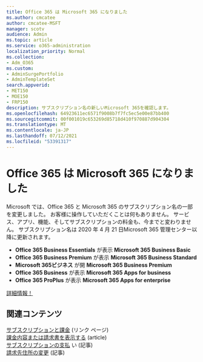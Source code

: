 ```yaml
---
title: Office 365 は Microsoft 365 になりました
ms.author: cmcatee
author: cmcatee-MSFT
manager: scotv
audience: Admin
ms.topic: article
ms.service: o365-administration
localization_priority: Normal
ms.collection:
- Adm_O365
ms.custom:
- AdminSurgePortfolio
- AdminTemplateSet
search.appverid:
- MET150
- MOE150
- FRP150
description: サブスクリプション名の新しいMicrosoft 365を確認します。
ms.openlocfilehash: 64923611ec6571f9008b7f7fc5ec5e00e87bb400
ms.sourcegitcommit: 00f001019c653269d85718d410f970887d904304
ms.translationtype: MT
ms.contentlocale: ja-JP
ms.lasthandoff: 07/12/2021
ms.locfileid: "53391317"
---
```

# <a name="office-365-is-now-microsoft-365"></a>Office 365 は Microsoft 365 になりました

Microsoft では、Office 365 と Microsoft 365 のサブスクリプション名の一部を変更しました。 お客様に操作していただくことは何もありません。 サービス、アプリ、機能、そしてサブスクリプションの料金も、今までと変わりません。 サブスクリプション名は 2020 年 4 月 21 日Microsoft 365 管理センター以降に更新されます。

- **Office 365 Business Essentials** が表示 **Microsoft 365 Business Basic**
- **Office 365 Business Premium** が表示 **Microsoft 365 Business Standard**
- **Microsoft 365ビジネス** が開 **Microsoft 365 Business Premium**
- **Office 365 Business** が表示 **Microsoft 365 Apps for business**
- **Office 365 ProPlus** が表示 **Microsoft 365 Apps for enterprise**

[詳細情報！](https://go.microsoft.com/fwlink/?linkid=2120533)

## <a name="related-content"></a>関連コンテンツ

[サブスクリプションと課金](../commerce/index.yml) (リンク ページ)\
[課金内容または請求書を表示する](../commerce/billing-and-payments/view-your-bill-or-invoice.md) (article)\
[サブスクリプションの支払](../commerce/billing-and-payments/pay-for-your-subscription.md) い (記事)\
[請求先住所の変更](../commerce/billing-and-payments/change-your-billing-addresses.md) (記事)

